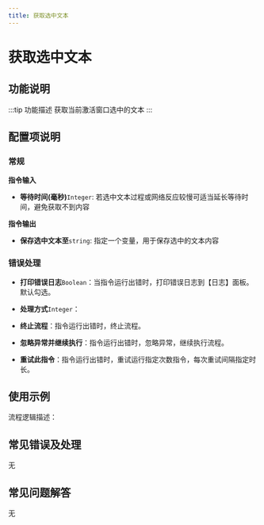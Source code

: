 ```yaml
---
title: 获取选中文本
---
```


# 获取选中文本

## 功能说明

:::tip 功能描述
获取当前激活窗口选中的文本
:::

## 配置项说明

### 常规

**指令输入**

- **等待时间(毫秒)**`Integer`: 若选中文本过程或网络反应较慢可适当延长等待时间，避免获取不到内容


**指令输出**

- **保存选中文本至**`string`: 指定一个变量，用于保存选中的文本内容

### 错误处理

- **打印错误日志**`Boolean`：当指令运行出错时，打印错误日志到【日志】面板。默认勾选。

- **处理方式**`Integer`：

 - **终止流程**：指令运行出错时，终止流程。

 - **忽略异常并继续执行**：指令运行出错时，忽略异常，继续执行流程。

 - **重试此指令**：指令运行出错时，重试运行指定次数指令，每次重试间隔指定时长。

## 使用示例

流程逻辑描述：

## 常见错误及处理

无

## 常见问题解答

无

